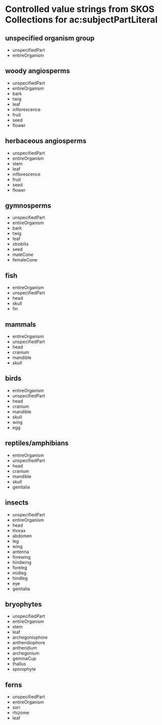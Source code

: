 # Controlled value strings from SKOS Collections for ac:subjectPartLiteral

## unspecified organism group
<ul>
<li>unspecifiedPart</li>
<li>entireOrganism</li>
</ul>

## woody angiosperms
<ul>
<li>unspecifiedPart</li>
<li>entireOrganism</li>
<li>bark</li>
<li>twig</li>
<li>leaf</li>
<li>inflorescence</li>
<li>fruit</li>
<li>seed</li>
<li>flower</li>
</ul>

## herbaceous angiosperms
<ul>
<li>unspecifiedPart</li>
<li>entireOrganism</li>
<li>stem</li>
<li>leaf</li>
<li>inflorescence</li>
<li>fruit</li>
<li>seed</li>
<li>flower</li>
</ul>

## gymnosperms
<ul>
<li>unspecifiedPart</li>
<li>entireOrganism</li>
<li>bark</li>
<li>twig</li>
<li>leaf</li>
<li>strobilis</li>
<li>seed</li>
<li>maleCone</li>
<li>femaleCone</li>
</ul>

## fish
<ul>
<li>entireOrganism</li>
<li>unspecifiedPart</li>
<li>head</li>
<li>skull</li>
<li>fin</li>
</ul>

## mammals
<ul>
<li>entireOrganism</li>
<li>unspecifiedPart</li>
<li>head</li>
<li>cranium</li>
<li>mandible</li>
<li>skull</li>
</ul>

## birds
<ul>
<li>entireOrganism</li>
<li>unspecifiedPart</li>
<li>head</li>
<li>cranium</li>
<li>mandible</li>
<li>skull</li>
<li>wing</li>
<li>egg</li>
</ul>

## reptiles/amphibians
<ul>
<li>entireOrganism</li>
<li>unspecifiedPart</li>
<li>head</li>
<li>cranium</li>
<li>mandible</li>
<li>skull</li>
<li>genitalia</li>
</ul>

## insects
<ul>
<li>unspecifiedPart</li>
<li>entireOrganism</li>
<li>head</li>
<li>thorax</li>
<li>abdomen</li>
<li>leg</li>
<li>wing</li>
<li>antenna</li>
<li>forewing</li>
<li>hindwing</li>
<li>foreleg</li>
<li>midleg</li>
<li>hindleg</li>
<li>eye</li>
<li>genitalia</li>
</ul>

## bryophytes
<ul>
<li>unspecifiedPart</li>
<li>entireOrganism</li>
<li>stem</li>
<li>leaf</li>
<li>archegoniophore</li>
<li>antheridiophore</li>
<li>antheridium</li>
<li>archegonium</li>
<li>gemmaCup</li>
<li>thallus</li>
<li>sporophyte</li>
</ul>

## ferns
<ul>
<li>unspecifiedPart</li>
<li>entireOrganism</li>
<li>sori</li>
<li>rhizome</li>
<li>leaf</li>
</ul>

